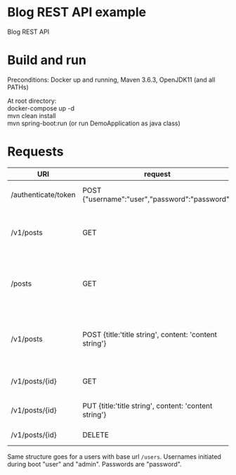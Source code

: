 # Blog REST API example
Blog REST API

# Build and run  
Preconditions: Docker up and running, Maven 3.6.3, OpenJDK11 (and all PATHs)
  
At root directory:  
docker-compose up -d  
mvn clean install  
mvn spring-boot:run  (or run DemoApplication as java class)  

# Requests
URI|request|response|description
---|---|---|---
/authenticate/token|POST {"username":"user","password":"password"}|200, {"username": "user","token": "eyJhbGciOiJ..."}| Get auth token
/v1/posts|GET|200, [{id:'1', title:'title', content:'content'}, {id:'2', title:'title2', content:'content2'}]| Get all posts
/posts|GET|200, [{id:'1', title:'title', content:'content'}, {id:'2', title:'title2', content:'content2'}]| Get all posts pageable (sorting, searching, filtering)
/v1/posts|POST {title:'title string', content: 'content string'} |201, no content in body, the value of HTTP response header  **Location** is the uri of the new created post| Create a new post
/v1/posts/{id}|GET|200, {id:'1', title:'title', content:'content'}| Get a posts by id
/v1/posts/{id}|PUT {title:'title string', content: 'content string'} |204, no content in body| Update a certain posts by id
/v1/posts/{id}|DELETE|204, no content| Delete a post by id 

Same structure goes for a users with base url `/users`. Usernames initiated during boot "user" and "admin". Passwords are "password".

